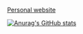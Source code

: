 [Personal website ](https://nosma.github.io/website/)

[![Anurag's GitHub stats](https://github-readme-stats.vercel.app/api?username=fragmanos)](https://github.com/anuraghazra/github-readme-stats)